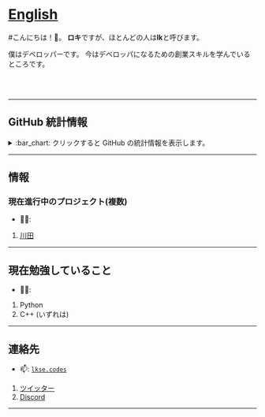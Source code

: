 # [English](https://github.com/lkse/lkse/blob/lkse/readme_en.md)
#こんにちは！👋。
**ロキ**ですが、ほとんどの人は**lk**と呼びます。 

僕はデベロッパーです。
今はデベロッパになるための創業スキルを学んでいるところです。

<br><br><hr>
## GitHub 統計情報
<details>
  <summary>
    :bar_chart: クリックすると GitHub の統計情報を表示します。
  </summary>
  <p align="center">
&nbsp;<img align="center" src="https://github-readme-stats.vercel.app/api?username=lkse&show_icons=true&theme=dark" alt="Loki" height="200"/>
<img align="center" src="https://github-readme- stats.vercel.app/api/top-langs/?username=lkse&hide=lua&theme=dark" alt="lkseのGithub統計"/>。
  </p>
</details>

--- 

## 情報

### 現在進行中のプロジェクト(複数)
- 👨‍💻:  
1. [川田](https://github.com/kawatapw)

---

## 現在勉強していること
  - 👨‍🏫:
1. Python
2. C++ (いずれは)


---

## 連絡先
- 📫: [`lkse.codes`](mailto:lk@lkse.codes)
1. [ツイッター](https://twitter.com/lksen)
2. [Discord](https://discordapp.com/users/445053396227981323)

---
